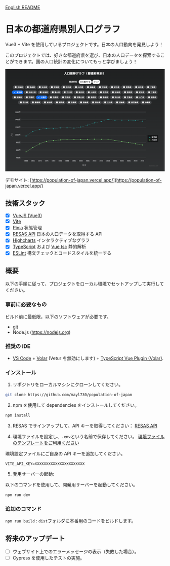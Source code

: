 [English README](https://github.com/mayl730/population-of-japan/)

# 日本の都道府県別人口グラフ

Vue3 + Vite を使用しているプロジェクトです。日本の人口動向を発見しよう！

このプロジェクトでは、好きな都道府県を選び、日本の人口データを探索することができます。国の人口統計の変化についてもっと学びましょう！

![デモサイトの画像](./thumbnail.png)

デモサイト:
[https://population-of-japan.vercel.app/](https://population-of-japan.vercel.app/)

## 技術スタック

- [x] [VueJS (Vue3)](https://vuejs.org/)
- [x] [Vite](https://github.com/vitejs/vite)
- [x] [Pinia](https://pinia.vuejs.org/) 状態管理
- [x] [RESAS API](https://opendata.resas-portal.go.jp/) 日本の人口データを取得する API
- [x] [Highcharts](https://www.highcharts.com/) インタラクティブなグラフ
- [x] [TypeScript](https://www.typescriptlang.org/) および [Vue tsc](https://github.com/johnsoncodehk/volar/tree/master/vue-language-tools/vue-tsc) 静的解析
- [x] [ESLint](https://eslint.vuejs.org/) 構文チェックとコードスタイルを統一する

## 概要

以下の手順に従って、プロジェクトをローカル環境でセットアップして実行してください。

### 事前に必要なもの

ビルド前に最低限，以下のソフトウェアが必要です。

- git
- Node.js (https://nodejs.org)

### 推奨の IDE

- [VS Code](https://code.visualstudio.com/) + [Volar](https://marketplace.visualstudio.com/items?itemName=Vue.volar) (Vetur を無効にします) + [TypeScript Vue Plugin (Volar)](https://marketplace.visualstudio.com/items?itemName=Vue.vscode-typescript-vue-plugin).

### インストール

1. リポジトリをローカルマシンにクローンしてください。

```bash
git clone https://github.com/mayl730/population-of-japan
```

2. npm を使用して dependencies をインストールしてください。

```bash
npm install
```

3. RESAS でサインアップして、API キーを取得してください： [RESAS API](https://opendata.resas-portal.go.jp/)

4. 環境ファイルを設定し、`.env`という名前で保存してください。 [環境ファイルのテンプレートをご利用ください](https://github.com/mayl730/population-of-japan/blob/main/.env.template)

環境設定ファイルにご自身の API キーを追加してください。

```env
VITE_API_KEY=XXXXXXXXXXXXXXXXXXXXXX
```

5. 発用サーバーの起動:

以下のコマンドを使用して、開発用サーバーを起動してください。

```bash
npm run dev
```

### 追加のコマンド

`npm run build` : `dist`フォルダに本番用のコードをビルドします。

## 将来のアップデート

- [ ] ウェブサイト上でのエラーメッセージの表示（失敗した場合）。
- [ ] Cypress を使用したテストの実施。
